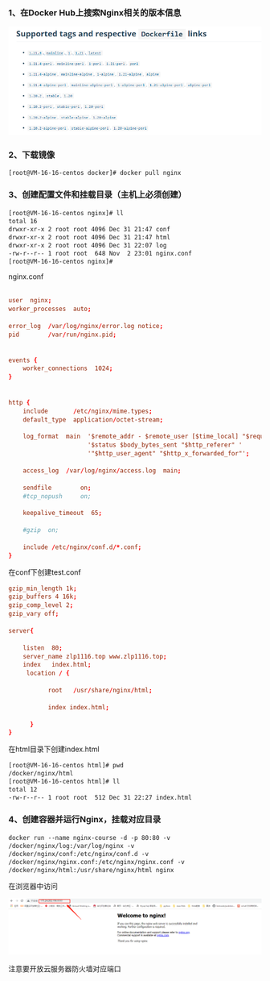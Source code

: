 ### 1、在Docker Hub上搜索Nginx相关的版本信息

![image-20211229212455005](image/image-20211229212455005.png)

### 2、下载镜像

```shell
[root@VM-16-16-centos docker]# docker pull nginx
```

### 3、创建配置文件和挂载目录（主机上必须创建）

```shell
[root@VM-16-16-centos nginx]# ll
total 16
drwxr-xr-x 2 root root 4096 Dec 31 21:47 conf
drwxr-xr-x 2 root root 4096 Dec 31 21:47 html
drwxr-xr-x 2 root root 4096 Dec 31 22:07 log
-rw-r--r-- 1 root root  648 Nov  2 23:01 nginx.conf
[root@VM-16-16-centos nginx]# 

```

nginx.conf

```conf

user  nginx;
worker_processes  auto;

error_log  /var/log/nginx/error.log notice;
pid        /var/run/nginx.pid;


events {
    worker_connections  1024;
}


http {
    include       /etc/nginx/mime.types;
    default_type  application/octet-stream;

    log_format  main  '$remote_addr - $remote_user [$time_local] "$request" '
                      '$status $body_bytes_sent "$http_referer" '
                      '"$http_user_agent" "$http_x_forwarded_for"';

    access_log  /var/log/nginx/access.log  main;

    sendfile        on;
    #tcp_nopush     on;

    keepalive_timeout  65;

    #gzip  on;

    include /etc/nginx/conf.d/*.conf;
}

```

在conf下创建test.conf

```conf
gzip_min_length 1k;
gzip_buffers 4 16k;
gzip_comp_level 2;
gzip_vary off;

server{

    listen  80;
    server_name zlp1116.top www.zlp1116.top;
    index   index.html;
     location / {

           root   /usr/share/nginx/html;

           index index.html;

      }
}
```

在html目录下创建index.html

```shell
[root@VM-16-16-centos html]# pwd
/docker/nginx/html
[root@VM-16-16-centos html]# ll
total 12
-rw-r--r-- 1 root root  512 Dec 31 22:27 index.html

```

### 4、创建容器并运行Nginx，挂载对应目录

```shell
docker run --name nginx-course -d -p 80:80 -v /docker/nginx/log:/var/log/nginx -v /docker/nginx/conf:/etc/nginx/conf.d -v /docker/nginx/nginx.conf:/etc/nginx/nginx.conf -v /docker/nginx/html:/usr/share/nginx/html nginx
```



在浏览器中访问

![image-20211229213053657](image/image-20211229213053657.png)

注意要开放云服务器防火墙对应端口

